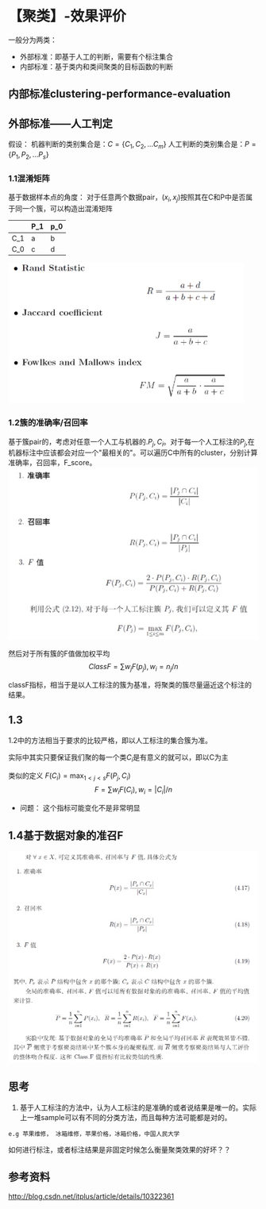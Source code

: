 # 【聚类】-效果评价

一般分为两类：

* 外部标准：即基于人工的判断，需要有个标注集合
* 内部标准：基于类内和类间聚类的目标函数的判断


## 内部标准clustering-performance-evaluation







## 外部标准——人工判定

假设：
机器判断的类别集合是：$C=\{C_1,C_2,...C_m\}$
人工判断的类别集合是：$P=\{P_1,P_2,...P_s\}$

### 1.1混淆矩阵

基于数据样本点的角度：
对于任意两个数据pair，$(x_i,x_j)$按照其在C和P中是否属于同一个簇，可以构造出混淆矩阵

|  | P_1 | p_0 |
| --- | --- | --- |
| C_1 | a | b |
| C_0 | c | d |

![](media/15078603543147/15078631739679.jpg)


### 1.2簇的准确率/召回率

基于簇pair的，考虑对任意一个人工与机器的.$P_j,C_i$。对于每一个人工标注的$P_j$,在机器标注中应该都会对应一个"最相关的"。可以遍历C中所有的cluster，分别计算准确率，召回率，F_score。
![](media/15078603543147/15078720767171.jpg)

然后对于所有簇的F值做加权平均
$$ClassF=\sum w_j F(p_j), w_i=n_j/n$$

classF指标，相当于是以人工标注的簇为基准，将聚类的簇尽量逼近这个标注的结果。

## 1.3
1.2中的方法相当于要求的比较严格，即以人工标注的集合簇为准。

实际中其实只要保证我们聚的每一个类$C_i$是有意义的就可以，即以C为主

类似的定义 $F(C_i)=\max_{1\lt j \lt s}F(P_j, C_i)$
$$F=\sum w_i F(C_i), w_i=|C_i|/n$$

* 问题： 这个指标可能变化不是非常明显

## 1.4基于数据对象的准召F
![](media/15078603543147/15078731022919.jpg)


## 思考

1. 基于人工标注的方法中，认为人工标注的是准确的或者说结果是唯一的。实际上一堆sample可以有不同的分类方法，而且每种方法可能都是对的。
 ```
 e.g 苹果维修， 冰箱维修，苹果价格，冰箱价格，中国人民大学
 ```
 如何进行标注，或者标注结果是非固定时候怎么衡量聚类效果的好坏？？



## 参考资料

http://blog.csdn.net/itplus/article/details/10322361


